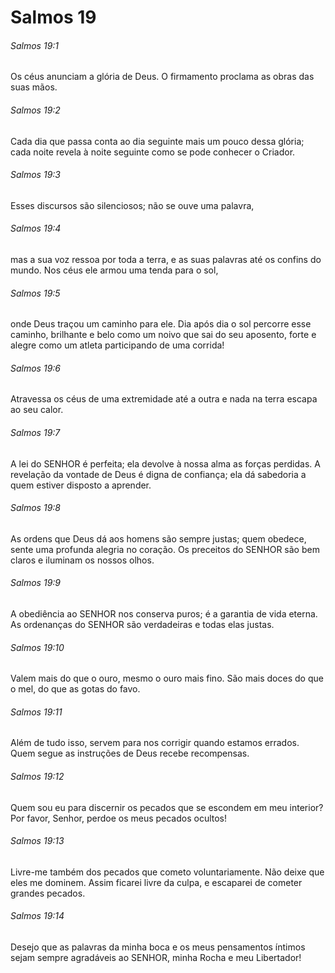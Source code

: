 # Salmos 19

###### Salmos 19:1

Os céus anunciam a glória de Deus. O firmamento proclama as obras das suas mãos.

###### Salmos 19:2

Cada dia que passa conta ao dia seguinte mais um pouco dessa glória; cada noite revela à noite seguinte como se pode conhecer o Criador.

###### Salmos 19:3

Esses discursos são silenciosos; não se ouve uma palavra,

###### Salmos 19:4

mas a sua voz ressoa por toda a terra, e as suas palavras até os confins do mundo. Nos céus ele armou uma tenda para o sol,

###### Salmos 19:5

onde Deus traçou um caminho para ele. Dia após dia o sol percorre esse caminho, brilhante e belo como um noivo que sai do seu aposento, forte e alegre como um atleta participando de uma corrida!

###### Salmos 19:6

Atravessa os céus de uma extremidade até a outra e nada na terra escapa ao seu calor.

###### Salmos 19:7

A lei do SENHOR é perfeita; ela devolve à nossa alma as forças perdidas. A revelação da vontade de Deus é digna de confiança; ela dá sabedoria a quem estiver disposto a aprender.

###### Salmos 19:8

As ordens que Deus dá aos homens são sempre justas; quem obedece, sente uma profunda alegria no coração. Os preceitos do SENHOR são bem claros e iluminam os nossos olhos.

###### Salmos 19:9

A obediência ao SENHOR nos conserva puros; é a garantia de vida eterna. As ordenanças do SENHOR são verdadeiras e todas elas justas.

###### Salmos 19:10

Valem mais do que o ouro, mesmo o ouro mais fino. São mais doces do que o mel, do que as gotas do favo.

###### Salmos 19:11

Além de tudo isso, servem para nos corrigir quando estamos errados. Quem segue as instruções de Deus recebe recompensas.

###### Salmos 19:12

Quem sou eu para discernir os pecados que se escondem em meu interior? Por favor, Senhor, perdoe os meus pecados ocultos!

###### Salmos 19:13

Livre-me também dos pecados que cometo voluntariamente. Não deixe que eles me dominem. Assim ficarei livre da culpa, e escaparei de cometer grandes pecados.

###### Salmos 19:14

Desejo que as palavras da minha boca e os meus pensamentos íntimos sejam sempre agradáveis ao SENHOR, minha Rocha e meu Libertador!

